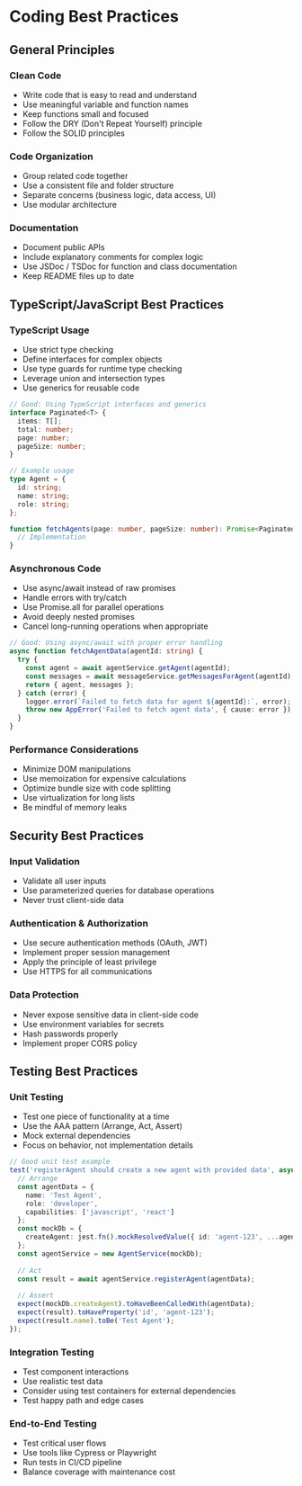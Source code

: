 # Coding Best Practices

## General Principles

### Clean Code
- Write code that is easy to read and understand
- Use meaningful variable and function names
- Keep functions small and focused
- Follow the DRY (Don't Repeat Yourself) principle
- Follow the SOLID principles

### Code Organization
- Group related code together
- Use a consistent file and folder structure
- Separate concerns (business logic, data access, UI)
- Use modular architecture

### Documentation
- Document public APIs
- Include explanatory comments for complex logic
- Use JSDoc / TSDoc for function and class documentation
- Keep README files up to date

## TypeScript/JavaScript Best Practices

### TypeScript Usage
- Use strict type checking
- Define interfaces for complex objects
- Use type guards for runtime type checking
- Leverage union and intersection types
- Use generics for reusable code

```typescript
// Good: Using TypeScript interfaces and generics
interface Paginated<T> {
  items: T[];
  total: number;
  page: number;
  pageSize: number;
}

// Example usage
type Agent = {
  id: string;
  name: string;
  role: string;
};

function fetchAgents(page: number, pageSize: number): Promise<Paginated<Agent>> {
  // Implementation
}
```

### Asynchronous Code
- Use async/await instead of raw promises
- Handle errors with try/catch
- Use Promise.all for parallel operations
- Avoid deeply nested promises
- Cancel long-running operations when appropriate

```typescript
// Good: Using async/await with proper error handling
async function fetchAgentData(agentId: string) {
  try {
    const agent = await agentService.getAgent(agentId);
    const messages = await messageService.getMessagesForAgent(agentId);
    return { agent, messages };
  } catch (error) {
    logger.error(`Failed to fetch data for agent ${agentId}:`, error);
    throw new AppError('Failed to fetch agent data', { cause: error });
  }
}
```

### Performance Considerations
- Minimize DOM manipulations
- Use memoization for expensive calculations
- Optimize bundle size with code splitting
- Use virtualization for long lists
- Be mindful of memory leaks

## Security Best Practices

### Input Validation
- Validate all user inputs
- Use parameterized queries for database operations
- Never trust client-side data

### Authentication & Authorization
- Use secure authentication methods (OAuth, JWT)
- Implement proper session management
- Apply the principle of least privilege
- Use HTTPS for all communications

### Data Protection
- Never expose sensitive data in client-side code
- Use environment variables for secrets
- Hash passwords properly
- Implement proper CORS policy

## Testing Best Practices

### Unit Testing
- Test one piece of functionality at a time
- Use the AAA pattern (Arrange, Act, Assert)
- Mock external dependencies
- Focus on behavior, not implementation details

```typescript
// Good unit test example
test('registerAgent should create a new agent with provided data', async () => {
  // Arrange
  const agentData = {
    name: 'Test Agent',
    role: 'developer',
    capabilities: ['javascript', 'react']
  };
  const mockDb = {
    createAgent: jest.fn().mockResolvedValue({ id: 'agent-123', ...agentData })
  };
  const agentService = new AgentService(mockDb);
  
  // Act
  const result = await agentService.registerAgent(agentData);
  
  // Assert
  expect(mockDb.createAgent).toHaveBeenCalledWith(agentData);
  expect(result).toHaveProperty('id', 'agent-123');
  expect(result.name).toBe('Test Agent');
});
```

### Integration Testing
- Test component interactions
- Use realistic test data
- Consider using test containers for external dependencies
- Test happy path and edge cases

### End-to-End Testing
- Test critical user flows
- Use tools like Cypress or Playwright
- Run tests in CI/CD pipeline
- Balance coverage with maintenance cost